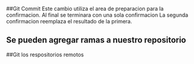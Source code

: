 ##Git Commit
Este cambio utiliza el area de preparacion para la confirmacion. Al final se terminara con una sola confirmacion
La segunda confirmacion reemplaza el resultado de la primera.

## Se pueden agregar ramas a nuestro repositorio

##Git los respositorios remotos


